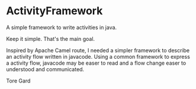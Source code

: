 # ActivityFramework
A simple framework to write activities in java.

Keep it simple. That's the main goal.

Inspired by Apache Camel route, I needed a simpler framework to describe an activity flow written in javacode.
Using a common framework to express a activity flow, javacode may be easer to read and a flow change
easer to understood and communicated.

Tore Gard
